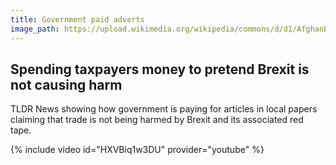 ```yaml
---
title: Government paid adverts
image_path: https://upload.wikimedia.org/wikipedia/commons/d/d1/AfghanBiscuit.jpg
---
```

## Spending taxpayers money to pretend Brexit is not causing harm

TLDR News showing how government is paying for articles in local papers claiming that trade is not being harmed by Brexit and its associated red tape.
 
{% include video id="HXVBiq1w3DU" provider="youtube" %}
